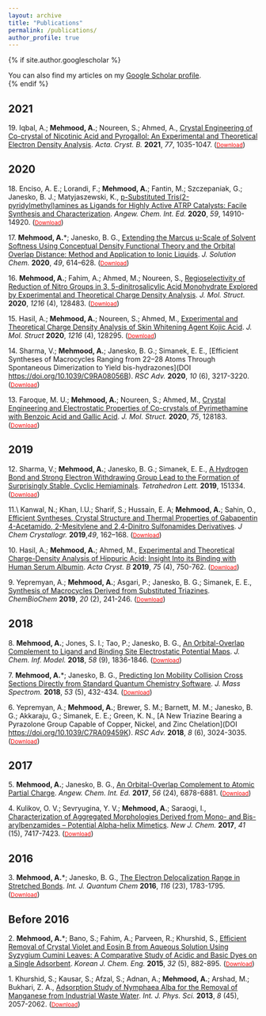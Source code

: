 ```yaml
---
layout: archive
title: "Publications"
permalink: /publications/
author_profile: true
---
```


{% if site.author.googlescholar %}
  <div class="wordwrap">You can also find my articles on my <a href="{{site.author.googlescholar}}">Google Scholar profile</a>.</div>
{% endif %}

2021
------
19\. Iqbal, A.; **Mehmood, A.**; Noureen, S.; Ahmed, A., [Crystal Engineering of Co-crystal of Nicotinic Acid and Pyrogallol: An Experimental and Theoretical Electron Density Analysis](https://doi.org/10.1107/S2052520621011000). _Acta. Cryst. B._ **2021**, _77_, 1035-1047. ([<span style="color:red; font-size:0.8em;">Download</span>](http://arshadmehmood118.github.io/files/paper19.pdf))

2020
------
18\. Enciso, A. E.; Lorandi, F.; **Mehmood, A.**; Fantin, M.; Szczepaniak, G.; Janesko, B. J.; Matyjaszewski, K., [p-Substituted Tris(2-pyridylmethyl)amines as Ligands for Highly Active ATRP Catalysts: Facile Synthesis and Characterization](https://doi.org/10.1002/anie.202004724). _Angew. Chem. Int. Ed._ **2020**, _59_, 14910-14920. ([<span style="color:red; font-size:0.8em;">Download</span>](http://arshadmehmood118.github.io/files/paper18.pdf))

17\. **Mehmood, A.***; Janesko, B. G., [Extending the Marcus μ-Scale of Solvent Softness Using Conceptual Density Functional Theory and the Orbital Overlap Distance: Method and Application to Ionic Liquids](https://doi.org/10.1007/s10953-020-00973-5). _J. Solution Chem._ **2020**, _49_, 614–628. ([<span style="color:red; font-size:0.8em;">Download</span>](http://arshadmehmood118.github.io/files/paper17.pdf))

16\. **Mehmood, A.**; Fahim, A.; Ahmed, M.; Noureen, S., [Regioselectivity of Reduction of Nitro Groups in 3, 5-dinitrosalicylic Acid Monohydrate Explored by Experimental and Theoretical Charge Density Analysis](https://doi.org/10.1016/j.molstruc.2020.128483). _J. Mol. Struct._ **2020**, _1216_ (4), 128483. ([<span style="color:red; font-size:0.8em;">Download</span>](http://arshadmehmood118.github.io/files/paper16.pdf))

15\. Hasil, A.; **Mehmood, A.**; Noureen, S.; Ahmed, M., [Experimental and Theoretical Charge Density Analysis of Skin Whitening Agent Kojic Acid](https://doi.org/10.1016/j.molstruc.2020.128295). _J. Mol. Struct_ **2020**, _1216_ (4), 128295. ([<span style="color:red; font-size:0.8em;">Download</span>](http://arshadmehmood118.github.io/files/paper15.pdf))

14\. Sharma, V.; **Mehmood, A.**; Janesko, B. G.; Simanek, E. E., [Efficient Syntheses of Macrocycles Ranging from 22–28 Atoms Through Spontaneous Dimerization to Yield bis-hydrazones](DOI	https://doi.org/10.1039/C9RA08056B). _RSC Adv._ **2020**, _10_ (6), 3217-3220. ([<span style="color:red; font-size:0.8em;">Download</span>](http://arshadmehmood118.github.io/files/paper14.pdf))

13\. Faroque, M. U.; **Mehmood, A.**; Noureen, S.; Ahmed, M., [Crystal Engineering and Electrostatic Properties of Co-crystals of Pyrimethamine with Benzoic Acid and Gallic Acid](https://doi.org/10.1016/j.molstruc.2020.128183). _J. Mol. Struct._ **2020**, _75_, 128183. ([<span style="color:red; font-size:0.8em;">Download</span>](http://arshadmehmood118.github.io/files/paper13.pdf))

2019
------
12\. Sharma, V.; **Mehmood, A.**; Janesko, B. G.; Simanek, E. E., [A Hydrogen Bond and Strong Electron Withdrawing Group Lead to the Formation of Surprisingly Stable, Cyclic Hemiaminals](https://doi.org/10.1016/j.tetlet.2019.151334). _Tetrahedron Lett._ **2019**, 151334. ([<span style="color:red; font-size:0.8em;">Download</span>](http://arshadmehmood118.github.io/files/paper12.pdf))

11.\ Kanwal, N.; Khan, I.U.; Sharif, S.; Hussain, E. A; **Mehmood, A.**; Sahin, O., [Efficient Syntheses, Crystal Structure and Thermal Properties of Gabapentin 4-Acetamido, 2-Mesitylene and 2,4-Dinitro Sulfonamides Derivatives](https://doi.org/10.1007/s10870-018-00765-2). _J Chem Crystallogr._ **2019**,_49_, 162–168. ([<span style="color:red; font-size:0.8em;">Download</span>](http://arshadmehmood118.github.io/files/paper11.pdf))

10\. Hasil, A.; **Mehmood, A.**; Ahmed, M., [Experimental and Theoretical Charge-Density Analysis of Hippuric Acid: Insight Into its Binding with Human Serum Albumin](https://doi.org/10.1107/S2052520619007911). _Acta Cryst. B_ **2019**, _75_ (4), 750-762. ([<span style="color:red; font-size:0.8em;">Download</span>](http://arshadmehmood118.github.io/files/paper10.pdf))

9\. Yepremyan, A.; **Mehmood, A.**; Asgari, P.; Janesko, B. G.; Simanek, E. E., [Synthesis of Macrocycles Derived from Substituted Triazines](https://doi.org/10.1002/cbic.201800475). _ChemBioChem_ **2019**, _20_ (2), 241-246. ([<span style="color:red; font-size:0.8em;">Download</span>](http://arshadmehmood118.github.io/files/paper9.pdf))

2018
------
8\. **Mehmood, A.**; Jones, S. I.; Tao, P.; Janesko, B. G., [An Orbital-Overlap Complement to Ligand and Binding Site Electrostatic Potential Maps](https://doi.org/10.1021/acs.jcim.8b00370). _J. Chem. Inf. Model._ **2018**, _58_ (9), 1836-1846. ([<span style="color:red; font-size:0.8em;">Download</span>](http://arshadmehmood118.github.io/files/paper8.pdf))

7\. **Mehmood, A.***; Janesko, B. G., [Predicting Ion Mobility Collision Cross Sections Directly from Standard Quantum Chemistry Software](https://doi.org/10.1002/jms.4078). _J. Mass Spectrom._ **2018**, _53_ (5), 432-434. ([<span style="color:red; font-size:0.8em;">Download</span>](http://arshadmehmood118.github.io/files/paper7.pdf))

6\. Yepremyan, A.; **Mehmood, A.**; Brewer, S. M.; Barnett, M. M.; Janesko, B. G.; Akkaraju, G.; Simanek, E. E.; Green, K. N., [A New Triazine Bearing a Pyrazolone Group Capable of Copper, Nickel, and Zinc Chelation](DOI	https://doi.org/10.1039/C7RA09459K). _RSC Adv._ **2018**, _8_ (6), 3024-3035. ([<span style="color:red; font-size:0.8em;">Download</span>](http://arshadmehmood118.github.io/files/paper6.pdf))

2017
------
5\. **Mehmood, A.**; Janesko, B. G., [An Orbital-Overlap Complement to Atomic Partial Charge](https://doi.org/10.1002/anie.201702715). _Angew. Chem. Int. Ed._ **2017**, _56_ (24), 6878-6881. ([<span style="color:red; font-size:0.8em;">Download</span>](http://arshadmehmood118.github.io/files/paper5.pdf))

4\. Kulikov, O. V.; Sevryugina, Y. V.; **Mehmood, A.**; Saraogi, I., [Characterization of Aggregated Morphologies Derived from Mono- and Bis-arylbenzamides – Potential Alpha-helix Mimetics](https://doi.org/10.1039/C6NJ03775E). _New J. Chem._ **2017**, _41_ (15), 7417-7423. ([<span style="color:red; font-size:0.8em;">Download</span>](http://arshadmehmood118.github.io/files/paper4.pdf))

2016
------
3\. **Mehmood, A.***; Janesko, B. G., [The Electron Delocalization Range in Stretched Bonds](https://doi.org/10.1002/qua.25225). _Int. J. Quantum Chem_ **2016**, _116_ (23), 1783-1795. ([<span style="color:red; font-size:0.8em;">Download</span>](http://arshadmehmood118.github.io/files/paper3.pdf))

Before 2016
------
2\. **Mehmood, A.***; Bano, S.; Fahim, A.; Parveen, R.; Khurshid, S., [Efficient Removal of Crystal Violet and Eosin B from Aqueous Solution Using Syzygium Cumini Leaves: A Comparative Study of Acidic and Basic Dyes on a Single Adsorbent](https://doi.org/10.1007/s11814-014-0308-8). _Korean J. Chem. Eng._ **2015**, _32_ (5), 882-895. ([<span style="color:red; font-size:0.8em;">Download</span>](http://arshadmehmood118.github.io/files/paper2.pdf))

1\. Khurshid, S.; Kausar, S.; Afzal, S.; Adnan, A.; **Mehmood, A.**; Arshad, M.; Bukhari, Z. A., [Adsorption Study of Nymphaea Alba for the Removal of Manganese from Industrial Waste Water](https://doi.org/10.5897/IJPS12.717). _Int. J. Phys. Sci._ **2013**, _8_ (45), 2057-2062. ([<span style="color:red; font-size:0.8em;">Download</span>](http://arshadmehmood118.github.io/files/paper1.pdf))
